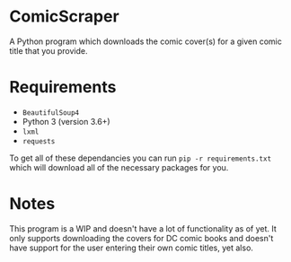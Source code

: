 # ComicScraper
A Python program which downloads the comic cover(s) for a given comic
title that you provide.

# Requirements
- `BeautifulSoup4`
- Python 3 (version 3.6+)
- `lxml`
- `requests`

To get all of these dependancies you can run `pip -r requirements.txt`
which will download all of the necessary packages for you.

# Notes
This program is a WIP and doesn't have a lot of functionality as of yet.
It only supports downloading the covers for DC comic books and
doesn't have support for the user entering their own comic titles, yet also.
